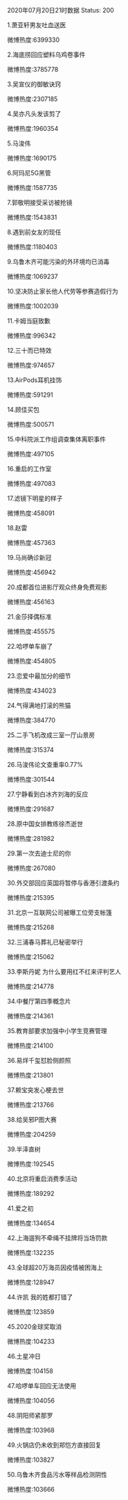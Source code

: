 2020年07月20日21时数据
Status: 200

1.萧亚轩男友吐血送医

微博热度:6399330

2.海底捞回应塑料乌鸡卷事件

微博热度:3785778

3.吴宣仪的御敏诀窍

微博热度:2307185

4.吴亦凡头发该剪了

微博热度:1960354

5.马浚伟

微博热度:1690175

6.阿玛尼5G黑管

微博热度:1587735

7.郭敬明接受采访被抢镜

微博热度:1543831

8.遇到前女友的现任

微博热度:1180403

9.乌鲁木齐可能污染的外环境均已消毒

微博热度:1069237

10.坚决防止家长他人代劳等参赛造假行为

微博热度:1002039

11.卡姆当庭致歉

微博热度:996342

12.三十而已特效

微博热度:974657

13.AirPods耳机挂饰

微博热度:591291

14.顾佳买包

微博热度:500571

15.中科院派工作组调查集体离职事件

微博热度:497105

16.重启的工作室

微博热度:497083

17.滤镜下明星的样子

微博热度:458091

18.赵雷

微博热度:457363

19.马尚确诊新冠

微博热度:456942

20.成都首位进影厅观众终身免费观影

微博热度:456163

21.金莎择偶标准

微博热度:455575

22.哈啰单车崩了

微博热度:454805

23.恋爱中最加分的细节

微博热度:434023

24.气得满地打滚的熊猫

微博热度:384770

25.二手飞机改成三室一厅山景房

微博热度:315374

26.马浚伟论文查重率0.77%

微博热度:301544

27.宁静看到白冰齐刘海的反应

微博热度:291687

28.原中国女排教练徐杰逝世

微博热度:281982

29.第一次去迪士尼的你

微博热度:267080

30.外交部回应英国将暂停与香港引渡条约

微博热度:215395

31.北京一互联网公司被曝工位旁支帐篷

微博热度:215268

32.三浦春马葬礼已秘密举行

微博热度:215062

33.李斯丹妮 为什么要用红不红来评判艺人

微博热度:214778

34.中餐厅第四季概念片

微博热度:214361

35.教育部要求加强中小学生竞赛管理

微博热度:214100

36.易烊千玺怼脸侧颜照

微博热度:213801

37.赖宝突发心梗去世

微博热度:213766

38.给吴邪P图大赛

微博热度:204259

39.半泽直树

微博热度:192545

40.北京将重启消费季活动

微博热度:189292

41.爱之初

微博热度:134654

42.上海遛狗不牵绳不挂牌将当场罚款

微博热度:132235

43.全球超20万海员因疫情被困海上

微博热度:128947

44.许凯 我的姓都打错了

微博热度:123859

45.2020金球奖取消

微博热度:104233

46.土星冲日

微博热度:104158

47.哈啰单车回应无法使用

微博热度:104056

48.阴阳师紧那罗

微博热度:103968

49.火锅店仍未收到郑恺方直接回复

微博热度:103827

50.乌鲁木齐食品污水等样品检测阴性

微博热度:103666

